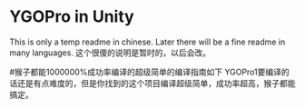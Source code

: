 # YGOPro in Unity

This is only a temp readme in chinese. Later there will be a fine readme in many languages.
这个很傻的说明是暂时的，以后会改。

#猴子都能1000000%成功率编译的超级简单的编译指南如下
YGOPro1要编译的话还是有点难度的，但是你找到的这个项目编译超级简单，成功率超高，猴子都能搞定。
